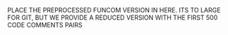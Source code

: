 PLACE THE PREPROCESSED FUNCOM VERSION IN HERE. ITS TO LARGE FOR GIT, BUT WE PROVIDE A REDUCED VERSION WITH THE FIRST 500 CODE COMMENTS PAIRS